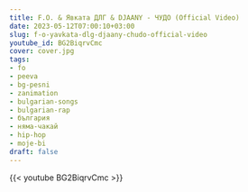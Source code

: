 ```yaml
---
title: F.O. & Явката ДЛГ & DJAANY - ЧУДО (Official Video)
date: 2023-05-12T07:00:10+03:00
slug: f-o-yavkata-dlg-djaany-chudo-official-video
youtube_id: BG2BiqrvCmc
cover: cover.jpg
tags:
- fo
- peeva
- bg-pesni
- zanimation
- bulgarian-songs
- bulgarian-rap
- българия
- няма-чакай
- hip-hop
- moje-bi
draft: false
---
```


{{< youtube BG2BiqrvCmc >}}
